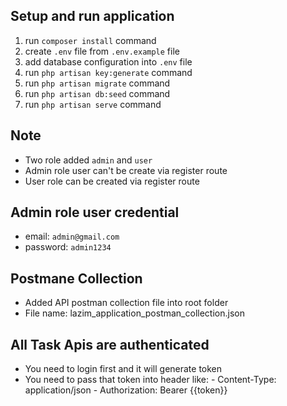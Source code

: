
## Setup and run application

1. run `composer install` command
2. create `.env` file from `.env.example` file
3. add database configuration into `.env` file
4. run `php artisan key:generate` command
5. run `php artisan migrate` command
6. run `php artisan db:seed` command
7. run `php artisan serve` command

## Note
- Two role added `admin` and `user`
- Admin role user can't be create via register route
- User role can be created via register route

## Admin role user credential
- email: `admin@gmail.com`
- password: `admin1234`

## Postmane Collection
-  Added API postman collection file into root folder
-  File name: lazim_application_postman_collection.json


## All Task Apis are authenticated
- You need to login first and it will generate token
- You need to pass that token into header like:
       - Content-Type: application/json
       - Authorization: Bearer {{token}}
